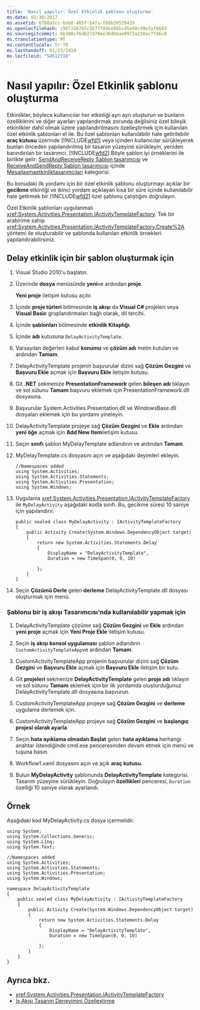 ```yaml
---
title: 'Nasıl yapılır: Özel Etkinlik şablonu oluşturma'
ms.date: 03/30/2017
ms.assetid: 6760a5cc-6eb8-465f-b4fa-f89b39539429
ms.openlocfilehash: c90721676fc5b77704ee86bcd5e98c99e3af6683
ms.sourcegitcommit: 6b308cf6d627d78ee36dbbae8972a310ac7fd6c8
ms.translationtype: MT
ms.contentlocale: tr-TR
ms.lasthandoff: 01/23/2019
ms.locfileid: "54512718"
---
```

# <a name="how-to-create-a-custom-activity-template"></a>Nasıl yapılır: Özel Etkinlik şablonu oluşturma

Etkinlikler, böylece kullanıcılar her etkinliği ayrı ayrı oluşturun ve bunların özelliklerini ve diğer ayarları yapılandırmak zorunda değilsiniz özel bileşik etkinlikler dahil olmak üzere yapılandırılmasını özelleştirmek için kullanılan özel etkinlik şablonları el ile. Bu özel şablonları kullanılabilir hale getirilebilir **araç kutusu** üzerinde [!INCLUDE[wfd1](../../../includes/wfd1-md.md)] veya içinden kullanıcılar sürükleyerek bunları önceden yapılandırılmış bir tasarım yüzeyine sürükleyin, yeniden barındırılan bir tasarımcı. [!INCLUDE[wfd2](../../../includes/wfd2-md.md)] Böyle şablon iyi örneklerini ile birlikte gelir: [SendAndReceiveReply Şablon tasarımcısı](/visualstudio/workflow-designer/sendandreceivereply-template-designer) ve [ReceiveAndSendReply Şablon tasarımcısı](/visualstudio/workflow-designer/receiveandsendreply-template-designer) içinde [Mesajlaşmaetkinliktasarımcıları](/visualstudio/workflow-designer/messaging-activity-designers) kategorisi.

 Bu konudaki ilk yordamı için bir özel etkinlik şablonu oluşturmayı açıklar bir **gecikme** etkinliği ve ikinci yordam açıklayan kısa bir süre içinde kullanılabilir hale getirmek bir [!INCLUDE[wfd2](../../../includes/wfd2-md.md)] özel şablonu çalıştığını doğrulayın.

 Özel Etkinlik şablonları uygulanmalı <xref:System.Activities.Presentation.IActivityTemplateFactory>. Tek bir arabirime sahip <xref:System.Activities.Presentation.IActivityTemplateFactory.Create%2A> yöntemi ile oluşturabilir ve şablonda kullanılan etkinlik örnekleri yapılandırabilirsiniz.

## <a name="to-create-a-template-for-the-delay-activity"></a>Delay etkinlik için bir şablon oluşturmak için

1.  Visual Studio 2010'u başlatın.

2.  Üzerinde **dosya** menüsünde **yeni**ve ardından **proje**.

     **Yeni proje** iletişim kutusu açılır.

3.  İçinde **proje türleri** bölmesinde **iş akışı** da **Visual C#** projeleri veya **Visual Basic** gruplandırmaları bağlı olarak, dil tercihi.

4.  İçinde **şablonları** bölmesinde **etkinlik Kitaplığı**.

5.  İçinde **adı** kutusuna `DelayActivityTemplate`.

6.  Varsayılan değerleri kabul **konumu** ve **çözüm adı** metin kutuları ve ardından **Tamam**.

7.  DelayActivityTemplate projenin başvurular dizini sağ **Çözüm Gezgini** ve **Başvuru Ekle** açmak için **Başvuru Ekle** iletişim kutusu.

8.  Git **.NET** sekmenize **PresentationFramework** gelen **bileşen adı** tıklayın ve sol sütunu **Tamam** başvuru eklemek için PresentationFramework.dll dosyasına.

9. Başvurular System.Activities.Presentation.dll ve WindowsBase.dll dosyaları eklemek için bu yordamı yineleyin.

10. DelayActivityTemplate projeye sağ **Çözüm Gezgini** ve **Ekle** ardından **yeni öğe** açmak için **Add New Item**iletişim kutusu.

11. Seçin **sınıfı** şablon MyDelayTemplate adlandırın ve ardından **Tamam**.

12. MyDelayTemplate.cs dosyasını açın ve aşağıdaki deyimleri ekleyin.

    ```
    //Namespaces added
    using System.Activities;
    using System.Activities.Statements;
    using System.Activities.Presentation;
    using System.Windows;
    ```

13. Uygulama <xref:System.Activities.Presentation.IActivityTemplateFactory> ile `MyDelayActivity` aşağıdaki kodla sınıfı. Bu, gecikme süresi 10 saniye için yapılandırır.

    ```
    public sealed class MyDelayActivity : IActivityTemplateFactory
    {
        public Activity Create(System.Windows.DependencyObject target)
        {
            return new System.Activities.Statements.Delay
            {
                DisplayName = "DelayActivityTemplate",
                Duration = new TimeSpan(0, 0, 10)

            };
        }
    }
    ```

14. Seçin **Çözümü Derle** gelen **derleme** DelayActivityTemplate.dll dosyası oluşturmak için menü.

### <a name="to-make-the-template-available-in-a-workflow-designer"></a>Şablonu bir iş akışı Tasarımcısı'nda kullanılabilir yapmak için

1.  DelayActivityTemplate çözüme sağ **Çözüm Gezgini** ve **Ekle** ardından **yeni proje** açmak için **Yeni Proje Ekle** iletişim kutusu.

2.  Seçin **iş akışı konsol uygulaması** şablon adlandırın `CustomActivityTemplateApp`ve ardından **Tamam**.

3.  CustomActivityTemplateApp projenin başvurular dizini sağ **Çözüm Gezgini** ve **Başvuru Ekle** açmak için **Başvuru Ekle** iletişim bir kutu.

4.  Git **projeleri** sekmenize **DelayActivityTemplate** gelen **proje adı** tıklayın ve sol sütunu **Tamam** eklemek için bir ilk yordamda oluşturduğunuz DelayActivityTemplate.dll dosyasına başvurun.

5.  CustomActivityTemplateApp projeye sağ **Çözüm Gezgini** ve **derleme** uygulama derlemek için.

6.  CustomActivityTemplateApp projeye sağ **Çözüm Gezgini** ve **başlangıç projesi olarak ayarla**.

7.  Seçin **hata ayıklama olmadan Başlat** gelen **hata ayıklama** herhangi anahtar istendiğinde cmd.exe penceresinden devam etmek için menü ve tuşuna basın.

8.  Workflow1.xaml dosyasını açın ve açık **araç kutusu**.

9. Bulun **MyDelayActivity** şablonunda **DelayActivityTemplate** kategorisi. Tasarım yüzeyine sürükleyin. Doğrulayın **özellikleri** penceresi, `Duration` özelliği 10 saniye olarak ayarlandı.

## <a name="example"></a>Örnek
 Aşağıdaki kod MyDelayActivity.cs dosya içermelidir.

```
using System;
using System.Collections.Generic;
using System.Linq;
using System.Text;

//Namespaces added
using System.Activities;
using System.Activities.Statements;
using System.Activities.Presentation;
using System.Windows;

namespace DelayActivityTemplate
{
    public sealed class MyDelayActivity : IActivityTemplateFactory
    {
        public Activity Create(System.Windows.DependencyObject target)
        {
            return new System.Activities.Statements.Delay
            {
                DisplayName = "DelayActivityTemplate",
                Duration = new TimeSpan(0, 0, 10)

            };
        }
    }
}
```

## <a name="see-also"></a>Ayrıca bkz.

- <xref:System.Activities.Presentation.IActivityTemplateFactory>
- [İş Akışı Tasarım Deneyimini Özelleştirme](../../../docs/framework/windows-workflow-foundation/customizing-the-workflow-design-experience.md)